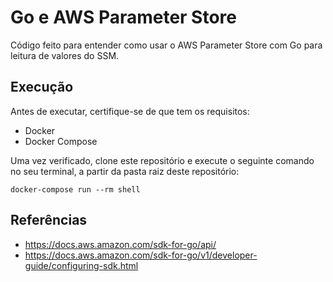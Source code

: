 # Go e AWS Parameter Store

Código feito para entender como usar o AWS Parameter Store com Go para leitura
de valores do SSM.

## Execução

Antes de executar, certifique-se de que tem os requisitos:

- Docker
- Docker Compose

Uma vez verificado, clone este repositório e execute o seguinte comando no seu
terminal, a partir da pasta raiz deste repositório:

```shell
docker-compose run --rm shell
```


## Referências

- https://docs.aws.amazon.com/sdk-for-go/api/
- https://docs.aws.amazon.com/sdk-for-go/v1/developer-guide/configuring-sdk.html
